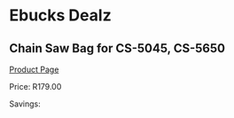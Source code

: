 
# Ebucks Dealz
## Chain Saw Bag for CS-5045, CS-5650
[Product Page](https://www.ebucks.com/web/shop/productSelected.do?prodId=1200592835&catId=370101825)

Price: R179.00

Savings: 


	
